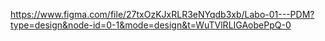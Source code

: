 https://www.figma.com/file/27txOzKJxRLR3eNYqdb3xb/Labo-01---PDM?type=design&node-id=0-1&mode=design&t=WuTVlRLIGAobePpQ-0